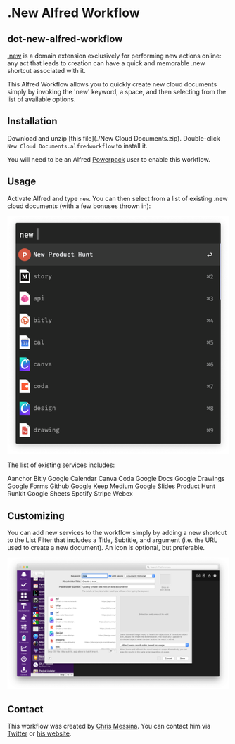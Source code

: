 # .New Alfred Workflow
## dot-new-alfred-workflow

[.new](https://whats.new/) is a domain extension exclusively for performing new actions online: any act that leads to creation can have a quick and memorable .new shortcut associated with it.

This Alfred Workflow allows you to quickly create new cloud documents simply by invoking the 'new' keyword, a space, and then selecting from the list of available options.

## Installation

Download and unzip [this file](./New Cloud Documents.zip). Double-click `New Cloud Documents.alfredworkflow` to install it.

You will need to be an Alfred [Powerpack](https://www.alfredapp.com/powerpack/) user to enable this workflow.

## Usage

Activate Alfred and type `new`. You can then select from a list of existing .new cloud documents (with a few bonuses thrown in):

<img src="./assets/images/preview.png">

The list of existing services includes:

Aanchor
Bitly
Google Calendar
Canva
Coda
Google Docs
Google Drawings
Google Forms
Github
Google Keep
Medium
Google Slides
Product Hunt
Runkit
Google Sheets
Spotify
Stripe
Webex

## Customizing

You can add new services to the workflow simply by adding a new shortcut to the List Filter that includes a Title, Subtitle, and argument (i.e. the URL used to create a new document). An icon is optional, but preferable.

<img src="./assets/images/workflow-ui.png">

## Contact

This workflow was created by [Chris Messina](https://chrismessina.me). You can contact him via [Twitter](https://twitter.com/@chrismessina) or [his website](https://chrismessina.me/contact).
